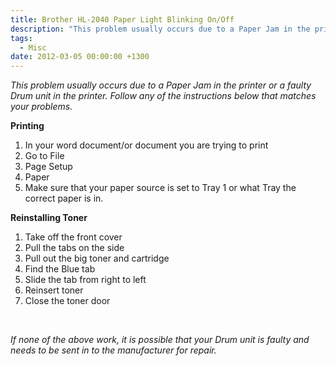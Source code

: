 ```yaml
---
title: Brother HL-2040 Paper Light Blinking On/Off
description: "This problem usually occurs due to a Paper Jam in the printer or a faulty Drum unit in the printer. Follow any of the instructions below that matches yo..."
tags:
  - Misc
date: 2012-03-05 00:00:00 +1300
---
```

_This problem usually occurs due to a Paper Jam in the printer or a faulty Drum unit in the printer. Follow any of the instructions below that matches your problems._

**Printing**

  1. In your word document/or document you are trying to print
  2. Go to File
  3. Page Setup
  4. Paper
  5. Make sure that your paper source is set to Tray 1 or what Tray the correct paper is in.

**Reinstalling Toner**

  1. Take off the front cover
  2. Pull the tabs on the side
  3. Pull out the big toner and cartridge
  4. Find the Blue tab
  5. Slide the tab from right to left
  6. Reinsert toner
  7. Close the toner door

&nbsp;

_If none of the above work, it is possible that your Drum unit is faulty and needs to be sent in to the manufacturer for repair._

&nbsp;
